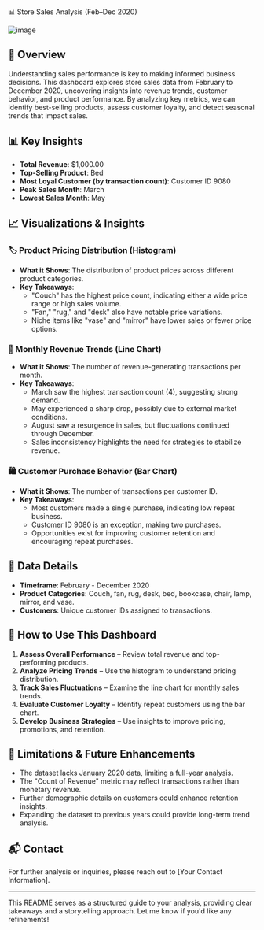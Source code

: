 







📊 Store Sales Analysis (Feb–Dec 2020)

![image](https://github.com/user-attachments/assets/ec4082a1-1b7f-4967-af50-4a97b73005da)




## 📌 Overview
Understanding sales performance is key to making informed business decisions. This dashboard explores store sales data from February to December 2020, uncovering insights into revenue trends, customer behavior, and product performance. By analyzing key metrics, we can identify best-selling products, assess customer loyalty, and detect seasonal trends that impact sales.

## 📊 Key Insights
- **Total Revenue**: $1,000.00
- **Top-Selling Product**: Bed
- **Most Loyal Customer (by transaction count)**: Customer ID 9080
- **Peak Sales Month**: March
- **Lowest Sales Month**: May

## 📈 Visualizations & Insights

### 🏷️ Product Pricing Distribution (Histogram)
- **What it Shows**: The distribution of product prices across different product categories.
- **Key Takeaways**:
  - "Couch" has the highest price count, indicating either a wide price range or high sales volume.
  - "Fan," "rug," and "desk" also have notable price variations.
  - Niche items like "vase" and "mirror" have lower sales or fewer price options.

### 📅 Monthly Revenue Trends (Line Chart)
- **What it Shows**: The number of revenue-generating transactions per month.
- **Key Takeaways**:
  - March saw the highest transaction count (4), suggesting strong demand.
  - May experienced a sharp drop, possibly due to external market conditions.
  - August saw a resurgence in sales, but fluctuations continued through December.
  - Sales inconsistency highlights the need for strategies to stabilize revenue.

### 🛍️ Customer Purchase Behavior (Bar Chart)
- **What it Shows**: The number of transactions per customer ID.
- **Key Takeaways**:
  - Most customers made a single purchase, indicating low repeat business.
  - Customer ID 9080 is an exception, making two purchases.
  - Opportunities exist for improving customer retention and encouraging repeat purchases.

## 📌 Data Details
- **Timeframe**: February - December 2020
- **Product Categories**: Couch, fan, rug, desk, bed, bookcase, chair, lamp, mirror, and vase.
- **Customers**: Unique customer IDs assigned to transactions.

## 📌 How to Use This Dashboard
1. **Assess Overall Performance** – Review total revenue and top-performing products.
2. **Analyze Pricing Trends** – Use the histogram to understand pricing distribution.
3. **Track Sales Fluctuations** – Examine the line chart for monthly sales trends.
4. **Evaluate Customer Loyalty** – Identify repeat customers using the bar chart.
5. **Develop Business Strategies** – Use insights to improve pricing, promotions, and retention.

## 🚧 Limitations & Future Enhancements
- The dataset lacks January 2020 data, limiting a full-year analysis.
- The "Count of Revenue" metric may reflect transactions rather than monetary revenue.
- Further demographic details on customers could enhance retention insights.
- Expanding the dataset to previous years could provide long-term trend analysis.

## 📬 Contact
For further analysis or inquiries, please reach out to [Your Contact Information].

---
This README serves as a structured guide to your analysis, providing clear takeaways and a storytelling approach. Let me know if you'd like any refinements!
